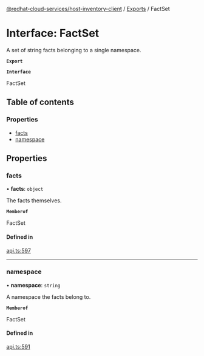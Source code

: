 [@redhat-cloud-services/host-inventory-client](../README.md) / [Exports](../modules.md) / FactSet

# Interface: FactSet

A set of string facts belonging to a single namespace.

**`Export`**

**`Interface`**

FactSet

## Table of contents

### Properties

- [facts](FactSet.md#facts)
- [namespace](FactSet.md#namespace)

## Properties

### facts

• **facts**: `object`

The facts themselves.

**`Memberof`**

FactSet

#### Defined in

[api.ts:597](https://github.com/RedHatInsights/javascript-clients/blob/master/packages/host-inventory/api.ts#L597)

___

### namespace

• **namespace**: `string`

A namespace the facts belong to.

**`Memberof`**

FactSet

#### Defined in

[api.ts:591](https://github.com/RedHatInsights/javascript-clients/blob/master/packages/host-inventory/api.ts#L591)

